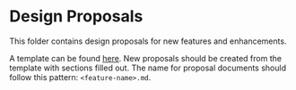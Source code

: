 # Design Proposals

This folder contains design proposals for new features and enhancements.

A template can be found [here](TEMPLATE.md). New proposals should be created from the template with sections filled out. The name for proposal documents should follow this pattern: `<feature-name>.md`.

